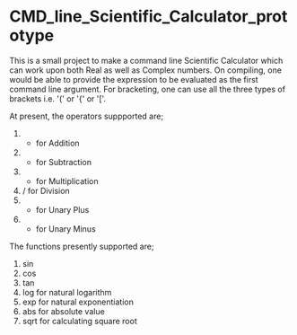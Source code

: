 # CMD_line_Scientific_Calculator_prototype

This is a small project to make a command line Scientific Calculator which can work upon both Real as well as Complex numbers.
On compiling, one would be able to provide the expression to be evaluated as the first command line argument.
For bracketing, one can use all the three types of brackets i.e. '(' or '{' or '['.

At present, the operators suppported are;
1) + for Addition
2) - for Subtraction
3) * for Multiplication
4) / for Division
5) + for Unary Plus
6) - for Unary Minus

The functions presently supported are;
1) sin
2) cos
3) tan
4) log for natural logarithm
5) exp for natural exponentiation
6) abs for absolute value
7) sqrt for calculating square root
